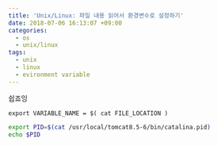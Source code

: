 ```yaml
---
title: 'Unix/Linux: 파일 내용 읽어서 환경변수로 설정하기'
date: 2018-07-06 16:13:07 +09:00
categories:
  - os
  - unix/linux
tags:
  - unix
  - linux
  - evironment variable
---
```


쉽죠잉
```
export VARIABLE_NAME = $( cat FILE_LOCATION )
```
```bash
export PID=$(cat /usr/local/tomcat8.5-6/bin/catalina.pid)
echo $PID
```
